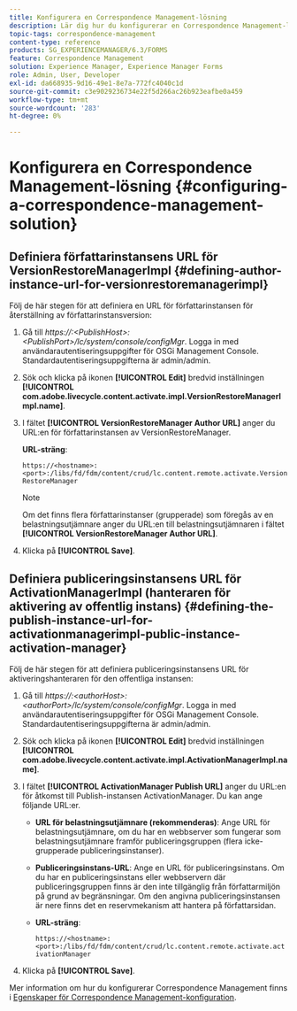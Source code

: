 ```yaml
---
title: Konfigurera en Correspondence Management-lösning
description: Lär dig hur du konfigurerar en Correspondence Management-lösning i en AEM Forms-miljö.
topic-tags: correspondence-management
content-type: reference
products: SG_EXPERIENCEMANAGER/6.3/FORMS
feature: Correspondence Management
solution: Experience Manager, Experience Manager Forms
role: Admin, User, Developer
exl-id: da668935-9d16-49e1-8e7a-772fc4040c1d
source-git-commit: c3e9029236734e22f5d266ac26b923eafbe0a459
workflow-type: tm+mt
source-wordcount: '283'
ht-degree: 0%

---
```


# Konfigurera en Correspondence Management-lösning {#configuring-a-correspondence-management-solution}

## Definiera författarinstansens URL för VersionRestoreManagerImpl {#defining-author-instance-url-for-versionrestoremanagerimpl}

Följ de här stegen för att definiera en URL för författarinstansen för återställning av författarinstansversion:

1. Gå till *https://:&lt;PublishHost>:&lt;PublishPort>/lc/system/console/configMgr*. Logga in med användarautentiseringsuppgifter för OSGi Management Console. Standardautentiseringsuppgifterna är admin/admin.
1. Sök och klicka på ikonen **[!UICONTROL Edit]** bredvid inställningen **[!UICONTROL com.adobe.livecycle.content.activate.impl.VersionRestoreManagerImpl.name]**.
1. I fältet **[!UICONTROL VersionRestoreManager Author URL]** anger du URL:en för författarinstansen av VersionRestoreManager.

   **URL-sträng**:

   `https://<hostname>:<port>:/libs/fd/fdm/content/crud/lc.content.remote.activate.VersionRestoreManager`

   >[!NOTE]
   >
   >Om det finns flera författarinstanser (grupperade) som föregås av en belastningsutjämnare anger du URL:en till belastningsutjämnaren i fältet **[!UICONTROL VersionRestoreManager Author URL]**.

1. Klicka på **[!UICONTROL Save]**.

## Definiera publiceringsinstansens URL för ActivationManagerImpl (hanteraren för aktivering av offentlig instans) {#defining-the-publish-instance-url-for-activationmanagerimpl-public-instance-activation-manager}

Följ de här stegen för att definiera publiceringsinstansens URL för aktiveringshanteraren för den offentliga instansen:

1. Gå till *https://:&lt;authorHost>:&lt;authorPort>/lc/system/console/configMgr*. Logga in med användarautentiseringsuppgifter för OSGi Management Console. Standardautentiseringsuppgifterna är admin/admin.
1. Sök och klicka på ikonen **[!UICONTROL Edit]** bredvid inställningen **[!UICONTROL com.adobe.livecycle.content.activate.impl.ActivationManagerImpl.name]**.
1. I fältet **[!UICONTROL ActivationManager Publish URL]** anger du URL:en för åtkomst till Publish-instansen ActivationManager. Du kan ange följande URL:er.

   * **URL för belastningsutjämnare (rekommenderas)**: Ange URL för belastningsutjämnare, om du har en webbserver som fungerar som belastningsutjämnare framför publiceringsgruppen (flera icke-grupperade publiceringsinstanser).
   * **Publiceringsinstans-URL**: Ange en URL för publiceringsinstans. Om du har en publiceringsinstans eller webbservern där publiceringsgruppen finns är den inte tillgänglig från författarmiljön på grund av begränsningar. Om den angivna publiceringsinstansen är nere finns det en reservmekanism att hantera på författarsidan.
   * **URL-sträng**:

     `https://<hostname>:<port>:/libs/fd/fdm/content/crud/lc.content.remote.activate.activationManager`

1. Klicka på **[!UICONTROL Save]**.

Mer information om hur du konfigurerar Correspondence Management finns i [Egenskaper för Correspondence Management-konfiguration](https://helpx.adobe.com/aem-forms/6-2/cm-configuration-properties.html).
